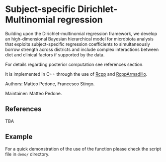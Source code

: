 # Subject-specific Dirichlet-Multinomial regression
Building upon the Dirichlet-multinomial regression framework, we develop an high-dimensional Bayesian hierarchical model for microbiota analysis that exploits subject-specific regression coefficients to simultaneously borrow strength across districts and include complex interactions between diet and clinical factors if supported by the data. 

For details regarding posterior computation see references section.

It is implemented in C++ through the use of [Rcpp](http://www.rcpp.org/) and [RcppArmadillo](https://dirk.eddelbuettel.com/code/rcpp.armadillo.html).

Authors: Matteo Pedone, Francesco Stingo.

Maintainer: Matteo Pedone.

## References

TBA

## Example

For a quick demonstration of the use of the function please check the script file in `demo/` directory.
